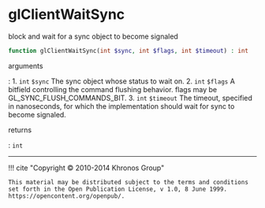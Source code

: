 # glClientWaitSync
block and wait for a sync object to become signaled

```php
function glClientWaitSync(int $sync, int $flags, int $timeout) : int
```

arguments

:    1. `int` `$sync` The sync object whose status to wait on.
    2. `int` `$flags` A bitfield controlling the command flushing behavior. flags
    may be <constant>GL_SYNC_FLUSH_COMMANDS_BIT</constant>.
    3. `int` `$timeout` The timeout, specified in nanoseconds, for which the
    implementation should wait for sync to become signaled.

returns

:    `int` 

---
     

!!! cite "Copyright © 2010-2014 Khronos Group"

    This material may be distributed subject to the terms and conditions set forth in the Open Publication License, v 1.0, 8 June 1999. https://opencontent.org/openpub/.